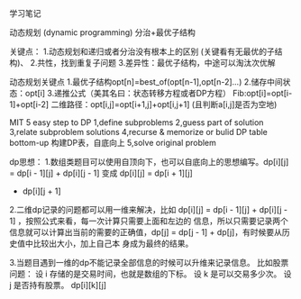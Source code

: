 学习笔记

动态规划 (dynamic programming) 分治+最优子结构

关键点：
1.动态规划和递归或者分治没有根本上的区别 (关键看有无最优的子结构)、
2.共性，找到重复子问题
3.差异性：最优子结构，中途可以淘汰次优解

动态规划关键点
1.最优子结构opt[n]=best_of(opt[n-1],opt[n-2]...)
2.储存中间状态：opt[i]
3.递推公式（美其名曰：状态转移方程或者DP方程）
Fib:opt[i]=opt[i-1]+opt[i-2]
二维路径：opt[i,j]=opt[i+1,j]+opt[i,j+1] (且判断a[i,j]是否为空地)

MIT 5 easy step to DP
1,define subproblems
2,guess part of solution
3,relate subproblem solutions
4,recurse & memorize or bulid DP table bottom-up 构建DP表，自底向上
5,solve original problem


dp思想：
1.数组类题目可以使用自顶向下，也可以自底向上的思想编写。dp[i][j] = dp[i - 1][j] + dp[i][j - 1] 变成 dp[i][j] = dp[i + 1][j] 
+ dp[i][j + 1]

2.二维dp记录的问题都可以用一维来解决，比如 dp[i][j] = dp[i - 1][j] + dp[i][j - 1] ，按照公式来看，每一次计算只需要上面和左边的
信息，所以只需要记录两个信息就可以计算出当前的需要的正确值，dp[j] = dp[j - 1] + dp[j]，有时候要从历史值中比较出大小，加上自己本
身成为最终的结果。

3.当题目遇到一维的dp不能记录全部信息的时候可以升维来记录信息。
比如股票问题：
设 i 存储的是交易时间，也就是数组的下标。
设 k 是可以交易多少次。
设 j 是否持有股票。
dp[i][k][j]


